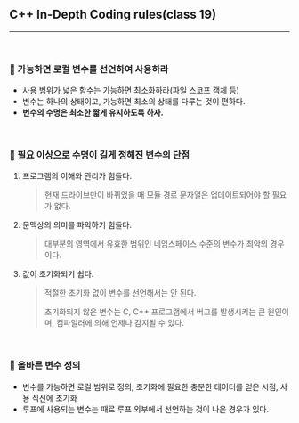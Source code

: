 ## C++ In-Depth Coding rules(class 19)

***

<br>

### :pushpin: 가능하면 로컬 변수를 선언하여 사용하라

- 사용 범위가 넓은 함수는 가능하면 최소화하라(파일 스코프 객체 등)
- 변수는 하나의 상태이고, 가능하면 최소의 상태를 다루는 것이 편하다.
- **변수의 수명은 최소한 짧게 유지하도록 하자.**

<br>

### :pushpin: 필요 이상으로 수명이 길게 정해진 변수의 단점

1. 프로그램의 이해와 관리가 힘들다.

   > 현재 드라이브만이 바뀌었을 때 모듈 경로 문자열은 업데이트되어야 할 필요가 없다.

2. 문맥상의 의미를 파악하기 힘들다.

   > 대부분의 영역에서 유효한 범위인 네임스페이스 수준의 변수가 최악의 경우이다.

3. 값이 초기화되기 쉽다.

   > 적절한 초기화 없이 변수를 선언해서는 안 된다.
   >
   > 초기화되지 않은 변수는 C, C++ 프로그램에서 버그를 발생시키는 큰 원인이며, 컴파일러에 의해 언제나 감지될 수 있다.

<br>

### :pushpin: 올바른 변수 정의

- 변수를 가능하면 로컬 범위로 정의, 초기화에 필요한 충분한 데이터를 얻은 시점, 사용 직전에 초기화
- 루프에 사용되는 변수는 때로 루프 외부에서 선언하는 것이 나은 경우가 있다.